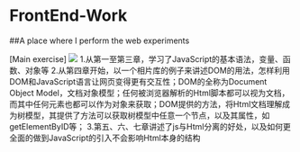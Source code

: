 # FrontEnd-Work
##A place where I perform the web experiments

[Main exercise]
![](https://img3.doubanio.com/mpic/s4677623.jpg)
1.从第一至第三章，学习了JavaScript的基本语法，变量、函数、对象等
2.从第四章开始，以一个相片库的例子来讲述DOM的用法，怎样利用DOM和JavaScript语言让网页变得更有交互性；DOM的全称为Document Object
Model，文档对象模型；任何被浏览器解析的Html脚本都可以视为文档，而其中任何元素也都可以作为对象来获取；DOM提供的方法，将Html文档理解成为树模型，其提供了方法可以获取树模型中任意一个节点，以及其属性，如getElementByID等；
3.第五、六、七章讲述了js与Html分离的好处，以及如何更全面的做到JavaScript的引入不会影响Html本身的结构
